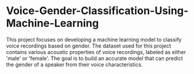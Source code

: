 # Voice-Gender-Classification-Using-Machine-Learning
This project focuses on developing a machine learning model to classify voice recordings based on gender. The dataset used for this project contains various acoustic properties of voice recordings, labeled as either 'male' or 'female'. The goal is to build an accurate model that can predict the gender of a speaker from their voice characteristics.

